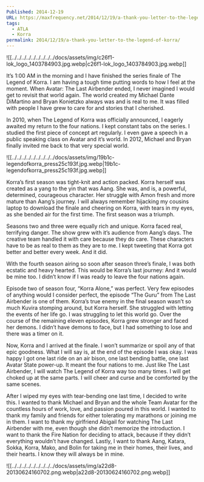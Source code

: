 ```yaml
---
Published: 2014-12-19
URL: https://maxfrequency.net/2014/12/19/a-thank-you-letter-to-the-legend-of-korra/
tags:
  - ATLA
  - Korra
permalink: 2014/12/19/a-thank-you-letter-to-the-legend-of-korra/
---
```

![[../../../../../../../../../docs/assets/img/c26f1-lok_logo_1403784903.jpg.webp|c26f1-lok_logo_1403784903.jpg.webp]]

It’s 1:00 AM in the morning and I have finished the series finale of The Legend of Korra. I am having a tough time putting words to how I feel at the moment. When Avatar: The Last Airbender ended, I never imagined I would get to revisit that world again. The world created my Michael Dante DiMartino and Bryan Konietzko always was and is real to me. It was filled with people I have grew to care for and stories that I cherished.

In 2010, when The Legend of Korra was officially announced, I eagerly awaited my return to the four nations. I kept constant tabs on the series. I studied the first piece of concept art regularly. I even gave a speech in a public speaking class on Avatar and it’s world. In 2012, Michael and Bryan finally invited me back to that very special world.

![[../../../../../../../../../docs/assets/img/19b1c-legendofkorra_press25c193f.jpg.webp|19b1c-legendofkorra_press25c193f.jpg.webp]]

Korra’s first season was tight-knit and action packed. Korra herself was created as a yang to the yin that was Aang. She was, and is, a powerful, determined, courageous character. Her struggle with Amon fresh and more mature than Aang’s journey. I will always remember hijacking my cousins laptop to download the finale and cheering on Korra, with tears in my eyes, as she bended air for the first time. The first season was a triumph.

Seasons two and three were equally rich and unique. Korra faced real, terrifying danger. The show grew with it’s audience from Aang’s days. The creative team handled it with care because they do care. These characters have to be as real to them as they are to me. I kept tweeting that Korra got better and better every week. And it did.

With the fourth season airing so soon after season three’s finale, I was both ecstatic and heavy hearted. This would be Korra’s last journey: And it would be mine too. I didn’t know if I was ready to leave the four nations again.

Episode two of season four, “Korra Alone,” was perfect. Very few episodes of anything would I consider perfect, the episode “The Guru” from The Last Airbender is one of them. Korra’s true enemy in the final season wasn’t so much Kuvira stomping around, but Korra herself. She struggled with letting the events of her life go. I was struggling to let this world go. Over the course of the remaining eleven episodes, Korra grew stronger and faced her demons. I didn’t have demons to face, but I had something to lose and there was a timer on it.

Now, Korra and I arrived at the finale. I won’t summarize or spoil any of that epic goodness. What I will say is, at the end of the episode I was okay. I was happy I got one last ride on an air bison, one last bending battle, one last Avatar State power-up. It meant the four nations to me. Just like The Last Airbender, I will watch The Legend of Korra way too many times. I will get choked up at the same parts. I will cheer and curse and be comforted by the same scenes.

After I wiped my eyes with tear-bending one last time, I decided to write this. I wanted to thank Michael and Bryan and the whole Team Avatar for the countless hours of work, love, and passion poured in this world. I wanted to thank my family and friends for either tolerating my marathons or joining me in them. I want to thank my girlfriend Abigail for watching The Last Airbender with me, even though she didn’t memorize the introduction. I want to thank the Fire Nation for deciding to attack, because if they didn’t everything wouldn’t have changed. Lastly, I want to thank Aang, Katara, Sokka, Korra, Mako, and Bolin for taking me in their homes, their lives, and their hearts. I know they will always be in mine.

![[../../../../../../../../../docs/assets/img/a22d8-20130624160702.png.webp|a22d8-20130624160702.png.webp]]
